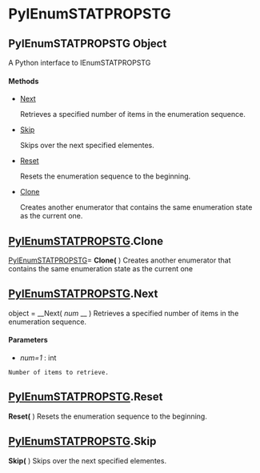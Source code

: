 # PyIEnumSTATPROPSTG

## PyIEnumSTATPROPSTG Object

A Python interface to IEnumSTATPROPSTG

#### Methods


  - [Next](PyIEnumSTATPROPSTG.md#pyienumstatpropstgnext)

    Retrieves a specified number of items in the enumeration sequence.&nbsp;

  - [Skip](PyIEnumSTATPROPSTG.md#pyienumstatpropstgskip)

    Skips over the next specified elementes.&nbsp;

  - [Reset](PyIEnumSTATPROPSTG.md#pyienumstatpropstgreset)

    Resets the enumeration sequence to the beginning.&nbsp;

  - [Clone](PyIEnumSTATPROPSTG.md#pyienumstatpropstgclone)

    Creates another enumerator that contains the same enumeration state as the current one.&nbsp;

## [PyIEnumSTATPROPSTG](#pyienumstatpropstg).Clone

[PyIEnumSTATPROPSTG](#pyienumstatpropstg)= __Clone(__ )
Creates another enumerator that contains the same enumeration state as the current one

## [PyIEnumSTATPROPSTG](#pyienumstatpropstg).Next

object = __Next( *num* __ )
Retrieves a specified number of items in the enumeration sequence.

#### Parameters


  -  *num=1* : int

    Number of items to retrieve.

## [PyIEnumSTATPROPSTG](#pyienumstatpropstg).Reset

 __Reset(__ )
Resets the enumeration sequence to the beginning.

## [PyIEnumSTATPROPSTG](#pyienumstatpropstg).Skip

 __Skip(__ )
Skips over the next specified elementes.